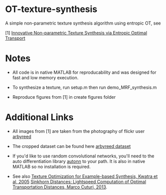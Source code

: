# OT-texture-synthesis #

A simple non-parametric texture synthesis algorithm using entropic OT, see 

[1] [Innovative Non-parametric Texture Synthesis via Entropic Optimal Transport](https://drive.google.com/open?id=1DQrSUZm5JZVkIWdxFODY0VMnE1i3zsX4)

# Notes #
* All code is in native MATLAB for reproducability and was designed for fast and low memory execution.

* To synthesize a texture, run setup.m then run demo_MRF_synthesis.m

* Reproduce figures from [1] in create figures folder

# Additional Links #

* All images from [1] are taken from the photography of flickr user [arbyreed](https://www.flickr.com/photos/19779889@N00/)
* The cropped dataset can be found here [arbyreed dataset](https://drive.google.com/drive/folders/0B6oh_CUacdkDSkR3cDYyZnBaRDA?usp=sharing)

* If you'd like to use random convolutional networks, you'll need to the auto differentiation library [autonn](https://github.com/vlfeat/autonn) to your path. It is also in native MATLAB so no installation is required.

* See also
[Texture Optimization for Example-based Synthesis, Kwatra et al, 2005](https://www.cc.gatech.edu/cpl/projects/textureoptimization/TO-final.pdf)
[Sinkhorn Distances: Lightspeed Computation of Optimal Transportation Distances, Marco Cuturi, 2013](https://arxiv.org/abs/1306.0895).
